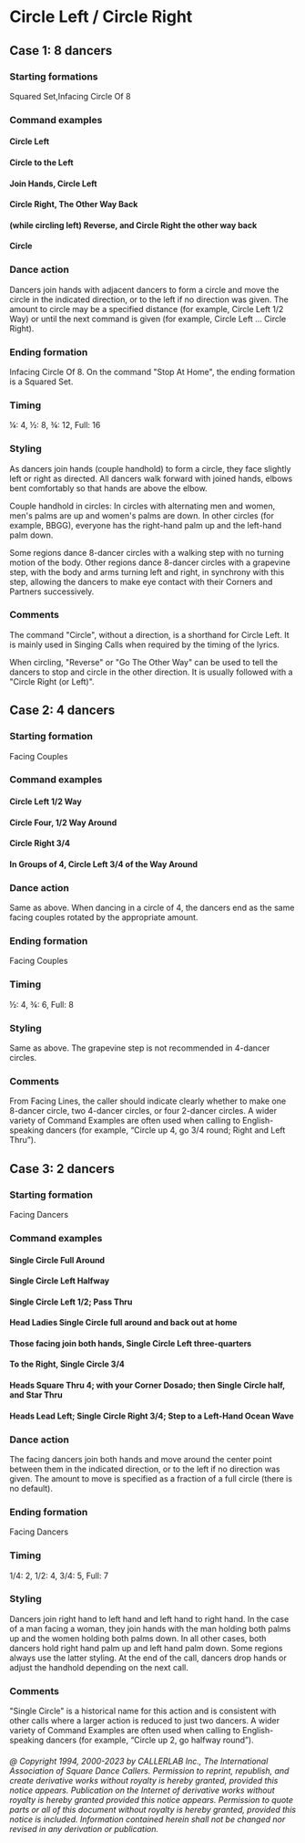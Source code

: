 
# Circle Left / Circle Right

## Case 1: 8 dancers

### Starting formations

Squared Set,Infacing Circle Of 8

### Command examples

#### Circle Left
#### Circle to the Left
#### Join Hands, Circle Left
#### Circle Right, The Other Way Back
#### (while circling left) Reverse, and Circle Right the other way back
#### Circle

### Dance action

Dancers join hands with adjacent
dancers to form a circle and move the circle in the
indicated direction, or to the left if no direction was given.
The amount to circle may be a specified
distance (for example, Circle Left 1/2 Way) or until the next command is given
(for example, Circle Left ... Circle Right).

### Ending formation

Infacing Circle Of 8.
On the command "Stop At Home", the ending formation is a
Squared Set.

### Timing

¼: 4, ½: 8, ¾: 12, Full: 16

### Styling
 
As dancers join hands (couple handhold)
to form a circle, they face slightly left or right as directed.
All dancers walk forward with joined hands, elbows bent comfortably so
that hands are above the elbow.

Couple handhold in circles: In circles with alternating men and women,
men's palms are up and
women's palms are down. In other circles (for example, BBGG), everyone has the
right-hand palm up and the
left-hand palm down.

Some regions dance 8-dancer circles with a walking step with
no turning motion of the body. Other
regions dance 8-dancer circles with a grapevine step,
with the body and arms turning left and right, in
synchrony with this step, allowing the dancers to make eye contact
with their Corners and Partners
successively.

### Comments


The command "Circle",
without a direction, is a shorthand for Circle Left. It is mainly used
in Singing Calls when required by the timing of the lyrics.

When circling, "Reverse" or "Go The Other Way"
can be used to tell the dancers to stop and circle in the
other direction. It is usually followed with a
"Circle Right (or Left)".

## Case 2: 4 dancers

### Starting formation

Facing Couples

### Command examples

#### Circle Left 1/2 Way
#### Circle Four, 1/2 Way Around
#### Circle Right 3/4
#### In Groups of 4, Circle Left 3/4 of the Way Around

### Dance action

Same as above.
When dancing in a circle of 4, the dancers end as the same facing couples
rotated by the appropriate amount.

### Ending formation

Facing Couples

### Timing

½: 4, ¾: 6, Full: 8

### Styling

Same as above.
The grapevine step is not recommended in 4-dancer circles.

### Comments

From Facing Lines, the caller should indicate clearly whether to make one 8-dancer circle,
two 4-dancer circles, or four 2-dancer circles.
A wider variety of Command Examples are often used when calling
to English-speaking dancers (for example, “Circle up 4, go 3/4 round; Right and Left Thru”).

## Case 3: 2 dancers

### Starting formation

Facing Dancers

### Command examples

#### Single Circle Full Around
#### Single Circle Left Halfway
#### Single Circle Left 1/2; Pass Thru
#### Head Ladies Single Circle full around and back out at home
#### Those facing join both hands, Single Circle Left three-quarters
#### To the Right, Single Circle 3/4
#### Heads Square Thru 4; with your Corner Dosado; then Single Circle half, and Star Thru
#### Heads Lead Left; Single Circle Right 3/4; Step to a Left-Hand Ocean Wave

### Dance action

The facing dancers join both hands and move around the center point between them
in the indicated direction, or to the left if no direction was given. 
The amount to move is specified as a fraction of a full circle (there is no default).

### Ending formation

Facing Dancers

### Timing

1/4: 2, 1/2: 4, 3/4: 5, Full: 7

### Styling

Dancers join right hand to left hand and left hand to right hand. 
In the case of a man facing a woman, they join hands with the man holding
both palms up and the women holding both palms down. In all other cases, 
both dancers hold right hand palm up and left hand palm down. 
Some regions always use the latter styling. At the end of the call, 
dancers drop hands or adjust the handhold depending on the next call.

### Comments

"Single Circle" is a historical name for this action and is consistent 
with other calls where a larger action is reduced to just two dancers.
A wider variety of Command Examples are often used when calling
to English-speaking dancers (for example, “Circle up 2, go halfway round”).

###### @ Copyright 1994, 2000-2023 by CALLERLAB Inc., The International Association of Square Dance Callers. Permission to reprint, republish, and create derivative works without royalty is hereby granted, provided this notice appears. Publication on the Internet of derivative works without royalty is hereby granted provided this notice appears. Permission to quote parts or all of this document without royalty is hereby granted, provided this notice is included. Information contained herein shall not be changed nor revised in any derivation or publication.
